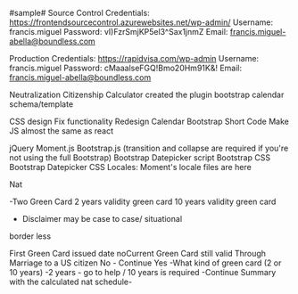 #sample#
Source Control Credentials: 
https://frontendsourcecontrol.azurewebsites.net/wp-admin/
Username: francis.miguel
Password:  vI)FzrSmjKP5el3^Sax1jnmZ
Email: francis.miguel-abella@boundless.com


Production Credentials: 
https://rapidvisa.com/wp-admin
Username: francis.miguel
Password:  cMaaalseFGQ!Bmo20Hm91K&!
Email: francis.miguel-abella@boundless.com

Neutralization Citizenship Calculator
created the plugin
bootstrap calendar 
schema/template

CSS design 
Fix functionality
Redesign 
Calendar Bootstrap
Short Code
Make JS almost the same as react



jQuery
Moment.js
Bootstrap.js (transition and collapse are required if you're not using the full Bootstrap)
Bootstrap Datepicker script
Bootstrap CSS
Bootstrap Datepicker CSS
Locales: Moment's locale files are here



Nat

-Two Green Card
2 years validity green card
10 years validity green card

- Disclaimer may be case to case/ situational

border less

First Green Card issued date
noCurrent Green Card still valid
Through Marriage to a US citizen
    No - Continue
    Yes 
        -What kind of green card (2 or 10 years) 
            -2 years - go to help / 10 years is required
            -Continue
Summary with the calculated nat schedule-
